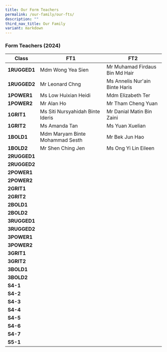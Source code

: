 ```yaml
---
title: Our Form Teachers
permalink: /our-family/our-fts/
description: ""
third_nav_title: Our Family
variant: markdown
---
```

### Form Teachers (2024)

|Class | FT1 | FT2|
| -------- | -------- |-------- |
|**1RUGGED1**|Mdm Wong Yea Sien|Mr Muhamad Firdaus Bin Md Hair|
|**1RUGGED2**|Mr Leonard Chng| Ms Annelis Nur'ain Binte Haris|
|**1POWER1**| Ms Low Huixian Heidi| Mdm Elizabeth Ter |
|**1POWER2**|Mr Alan Ho|Mr Tham Cheng Yuan|
|**1GRIT1**|Ms Siti Nursyahidah Binte Ideris|Mr Danial Matin Bin Zaini|
|**1GRIT2**|Ms Amanda Tan|Ms Yuan Xuelian|
|**1BOLD1**|Mdm Maryam Binte Mohammad Sesth |Mr Bek Jun Hao|
|**1BOLD2**|Mr Shen Ching Jen|Ms Ong Yi Lin Eileen|
|**2RUGGED1**|||
|**2RUGGED2**|  | |
|**2POWER1**|  | |
|**2POWER2**|||
|**2GRIT1**|| |
|**2GRIT2**||  |
|**2BOLD1**|||
|**2BOLD2**| ||
|**3RUGGED1**|| |
|**3RUGGED2**|| |
|**3POWER1**|| |
|**3POWER2**|||
|**3GRIT1**|| |
|**3GRIT2**|| |
|**3BOLD1**|| |
|**3BOLD2**|| |
|**S4-1**|||
|**S4-2**|||
|**S4-3**| | |
|**S4-4**|||
|**S4-5**| ||
|**S4-6**|||
|**S4-7**|| |
|**S5-1**|| |